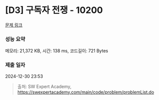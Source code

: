 # [D3] 구독자 전쟁 - 10200 

[문제 링크](https://swexpertacademy.com/main/code/problem/problemDetail.do?contestProbId=AXMCXV_qVgkDFAWv) 

### 성능 요약

메모리: 21,372 KB, 시간: 138 ms, 코드길이: 721 Bytes

### 제출 일자

2024-12-30 23:53



> 출처: SW Expert Academy, https://swexpertacademy.com/main/code/problem/problemList.do